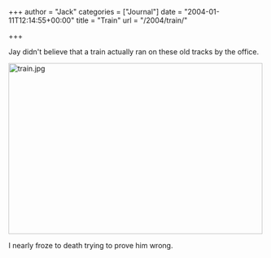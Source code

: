 +++
author = "Jack"
categories = ["Journal"]
date = "2004-01-11T12:14:55+00:00"
title = "Train"
url = "/2004/train/"

+++

Jay didn't believe that a train actually ran on these old tracks by the office.

<img alt="train.jpg" src="https://www.jackbaty.com/image/blog/train.jpg" width="499" height="337" border="0" />

I nearly froze to death trying to prove him wrong.